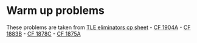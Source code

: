 # Warm up problems
These problems are taken from [TLE eliminators cp sheet](https://www.tle-eliminators.com/cp-sheet)
    - [CF 1904A](https://codeforces.com/problemset/problem/1904/A)
    - [CF 1883B](https://codeforces.com/problemset/problem/1883/B)
    - [CF 1878C](https://codeforces.com/problemset/problem/1878/C)
    - [CF 1875A](https://codeforces.com/problemset/problem/1875/A)
